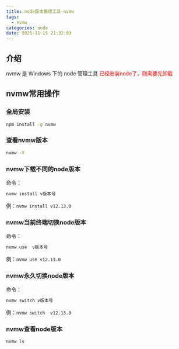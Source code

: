 ```yaml
---
title: node版本管理工具-nvmw
tags:
  - nvmw
categories: node
date: 2021-11-15 21:32:03
---
```



## 介绍
nvmw 是 Windows 下的 node 管理工具
<font color='red'>已经安装node了，则需要先卸载</font>

## nvmw常用操作
### 全局安装
``` bash
npm install -g nvmw
```
### 查看nvmw版本
``` bash
nvmw -V
```
### nvmw下载不同的node版本
命令：
``` bash
nvmw install v版本号
```
例：`nvmw install v12.13.0`
### nvmw当前终端切换node版本
命令：
``` bash
nvmw use  v版本号
```
例：`nvmw use v12.13.0`
### nvmw永久切换node版本
命令：
``` bash
nvmw switch v版本号
```
例：`nvmw switch  v12.13.0`
### nvmw查看node版本
``` bash
nvmw ls
```


